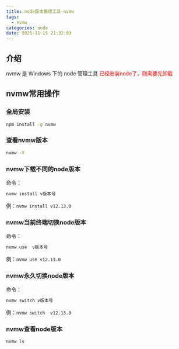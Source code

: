 ```yaml
---
title: node版本管理工具-nvmw
tags:
  - nvmw
categories: node
date: 2021-11-15 21:32:03
---
```



## 介绍
nvmw 是 Windows 下的 node 管理工具
<font color='red'>已经安装node了，则需要先卸载</font>

## nvmw常用操作
### 全局安装
``` bash
npm install -g nvmw
```
### 查看nvmw版本
``` bash
nvmw -V
```
### nvmw下载不同的node版本
命令：
``` bash
nvmw install v版本号
```
例：`nvmw install v12.13.0`
### nvmw当前终端切换node版本
命令：
``` bash
nvmw use  v版本号
```
例：`nvmw use v12.13.0`
### nvmw永久切换node版本
命令：
``` bash
nvmw switch v版本号
```
例：`nvmw switch  v12.13.0`
### nvmw查看node版本
``` bash
nvmw ls
```


